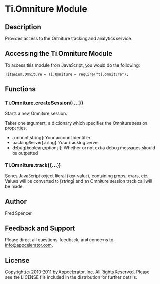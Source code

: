 # Ti.Omniture Module

## Description

Provides access to the Omniture tracking and analytics service.

## Accessing the Ti.Omniture Module

To access this module from JavaScript, you would do the following:

	Titanium.Omniture = Ti.Omniture = require("ti.omniture");

## Functions

### Ti.Omniture.createSession({...})

Starts a new Omniture session.

Takes one argument, a dictionary which specifies the Omniture session properties.

* account[string]: Your account identifier
* trackingServer[string]: Your tracking server
* debug[boolean,optional]: Whether or not extra debug messages should be outputted

### Ti.Omniture.track({...})

Sends JavaScript object literal (key-value), containing props, evars, etc. Values will be converted to *[string]* and an Omniture session track call will be made.

## Author

Fred Spencer

## Feedback and Support

Please direct all questions, feedback, and concerns to [info@appcelerator.com](mailto:info@appcelerator.com?subject=Android%20Omniture%20Module).

## License

Copyright(c) 2010-2011 by Appcelerator, Inc. All Rights Reserved. Please see the LICENSE file included in the distribution for further details.
